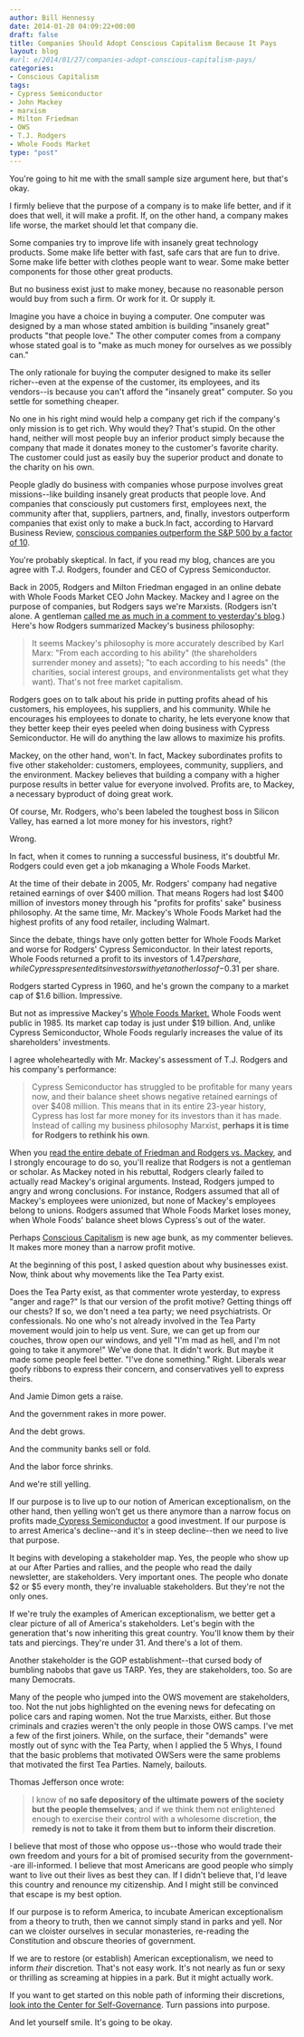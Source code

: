 ```yaml
---
author: Bill Hennessy
date: 2014-01-28 04:09:22+00:00
draft: false
title: Companies Should Adopt Conscious Capitalism Because It Pays
layout: blog
#url: e/2014/01/27/companies-adopt-conscious-capitalism-pays/
categories:
- Conscious Capitalism
tags:
- Cypress Semiconductor
- John Mackey
- marxism
- Milton Friedman
- OWS
- T.J. Rodgers
- Whole Foods Market
type: "post"
---
```


You're going to hit me with the small sample size argument here, but that's okay.

I firmly believe that the purpose of a company is to make life better, and if it does that well, it will make a profit. If, on the other hand, a company makes life worse, the market should let that company die.

Some companies try to improve life with insanely great technology products. Some make life better with fast, safe cars that are fun to drive. Some make life better with clothes people want to wear. Some make better components for those other great products.

But no business exist just to make money, because no reasonable person would buy from such a firm. Or work for it. Or supply it.

Imagine you have a choice in buying a computer. One computer was designed by a man whose stated ambition is building "insanely great" products "that people love." The other computer comes from a company whose stated goal is to "make as much money for ourselves as we possibly can."

The only rationale for buying the computer designed to make its seller richer--even at the expense of the customer, its employees, and its vendors--is because you can't afford the "insanely great" computer. So you settle for something cheaper.

No one in his right mind would help a company get rich if the company's only mission is to get rich. Why would they? That's stupid. On the other hand, neither will most people buy an inferior product simply because the company that made it donates money to the customer's favorite charity. The customer could just as easily buy the superior product and donate to the charity on his own.

People gladly do business with companies whose purpose involves great missions--like building insanely great products that people love. And companies that consciously put customers first, employees next, the community after that, suppliers, partners, and, finally, investors outperform companies that exist only to make a buck.In fact, according to Harvard Business Review, [conscious companies outperform the S&P 500 by a factor of 10](https://blogs.hbr.org/2013/04/companies-that-practice-conscious-capitalism-perform/).

You're probably skeptical. In fact, if you read my blog, chances are you agree with T.J. Rodgers, founder and CEO of Cypress Semiconductor.

Back in 2005, Rodgers and Milton Friedman engaged in an online debate with Whole Foods Market CEO John Mackey. Mackey and I agree on the purpose of companies, but Rodgers says we're Marxists. (Rodgers isn't alone. A gentleman [called me as much in a comment to yesterday's blog](https://hennessysview.com/2014/01/26/lets-prove-karl-marx-right/#comment-3452).)  Here's how Rodgers summarized Mackey's business philosophy:


> It seems Mackey's philosophy is more accurately described by Karl Marx: "From each according to his ability" (the shareholders surrender money and assets); "to each according to his needs" (the charities, social interest groups, and environmentalists get what they want). That's not free market capitalism.


Rodgers goes on to talk about his pride in putting profits ahead of his customers, his employees, his suppliers, and his community. While he encourages his employees to donate to charity, he lets everyone know that they better keep their eyes peeled when doing business with Cypress Semiconductor. He will do anything the law allows to maximize his profits.

Mackey, on the other hand, won't. In fact, Mackey subordinates profits to five other stakeholder: customers, employees, community, suppliers, and the environment. Mackey believes that building a company with a higher purpose results in better value for everyone involved. Profits are, to Mackey, a necessary byproduct of doing great work.

Of course, Mr. Rodgers, who's been labeled the toughest boss in Silicon Valley, has earned a lot more money for his investors, right?

Wrong.

In fact, when it comes to running a successful business, it's doubtful Mr. Rodgers could even get a job mkanaging a Whole Foods Market.

At the time of their debate in 2005, Mr. Rodgers' company had negative retained earnings of over $400 million. That means Rogers had lost $400 million of investors money through his "profits for profits' sake" business philosophy. At the same time, Mr. Mackey's Whole Foods Market had the highest profits of any food retailer, including Walmart.

Since the debate, things have only gotten better for Whole Foods Market and worse for Rodgers' Cypress Semiconductor. In their latest reports, Whole Foods returned a profit to its investors of $1.47 per share, while Cypress presented its investors with yet another loss of -$0.31 per share.

Rodgers started Cypress in 1960, and he's grown the company to a market cap of $1.6 billion. Impressive.

But not as impressive Mackey's [Whole Foods Market.](https://finance.yahoo.com/q?s=WFM) Whole Foods went public in 1985. Its market cap today is just under $19 billion. And, unlike Cypress Semiconductor, Whole Foods regularly increases the value of its shareholders' investments.

I agree wholeheartedly with Mr. Mackey's assessment of T.J. Rodgers and his company's performance:


> Cypress Semiconductor has struggled to be profitable for many years now, and their balance sheet shows negative retained earnings of over $408 million. This means that in its entire 23-year history, Cypress has lost far more money for its investors than it has made. Instead of calling my business philosophy Marxist, **perhaps it is time for Rodgers to rethink his own**.


When you [read the entire debate of Friedman and Rodgers vs. Mackey,](https://reason.com/archives/2005/10/01/rethinking-the-social-responsi) and I strongly encourage to do so, you'll realize that Rodgers is not a gentleman or scholar. As Mackey noted in his rebuttal, Rodgers clearly failed to actually read Mackey's original arguments. Instead, Rodgers jumped to angry and wrong conclusions. For instance, Rodgers assumed that all of Mackey's employees were unionized, but none of Mackey's employees belong to unions. Rodgers assumed that Whole Foods Market loses money, when Whole Foods' balance sheet blows Cypress's out of the water.

Perhaps [Conscious Capitalism](https://www.consciouscapitalism.org/) is new age bunk, as my commenter believes. It makes more money than a narrow profit motive.

At the beginning of this post, I asked question about why businesses exist. Now, think about why movements like the Tea Party exist.

Does the Tea Party exist, as that commenter wrote yesterday, to express "anger and rage?" Is that our version of the profit motive? Getting things off our chests? If so, we don't need a tea party; we need psychiatrists. Or confessionals. No one who's not already involved in the Tea Party movement would join to help us vent. Sure, we can get up from our couches, throw open our windows, and yell "I'm mad as hell, and I'm not going to take it anymore!" We've done that. It didn't work. But maybe it made some people feel better. "I've done something." Right. Liberals wear goofy ribbons to express their concern, and conservatives yell to express theirs.

And Jamie Dimon gets a raise.

And the government rakes in more power.

And the debt grows.

And the community banks sell or fold.

And the labor force shrinks.

And we're still yelling.

If our purpose is to live up to our notion of American exceptionalism, on the other hand, then yelling won't get us there anymore than a narrow focus on profits made[ Cypress Semiconductor](https://finance.yahoo.com/q?s=CY) a good investment. If our purpose is to arrest America's decline--and it's in steep decline--then we need to live that purpose.

It begins with developing a stakeholder map. Yes, the people who show up at our After Parties and rallies, and the people who read the daily newsletter, are stakeholders. Very important ones. The people who donate $2 or $5 every month, they're invaluable stakeholders. But they're not the only ones.

If we're truly the examples of American exceptionalism, we better get a clear picture of all of America's stakeholders. Let's begin with the generation that's now inheriting this great country. You'll know them by their tats and piercings. They're under 31. And there's a lot of them.

Another stakeholder is the GOP establishment--that cursed body of bumbling nabobs that gave us TARP. Yes, they are stakeholders, too. So are many Democrats.

Many of the people who jumped into the OWS movement are stakeholders, too. Not the nut jobs highlighted on the evening news for defecating on police cars and raping women. Not the true Marxists, either. But those criminals and crazies weren't the only people in those OWS camps. I've met a few of the first joiners. While, on the surface, their "demands" were mostly out of sync with the Tea Party, when I applied the 5 Whys, I found that the basic problems that motivated OWSers were the same problems that motivated the first Tea Parties. Namely, bailouts.

Thomas Jefferson once wrote:


> I know of **no safe depository of the ultimate powers of the society but the people themselves**; and if we think them not enlightened enough to exercise their control with a wholesome discretion, **the remedy is not to take it from them but to inform their discretion**.


I believe that most of those who oppose us--those who would trade their own freedom and yours for a bit of promised security from the government--are ill-informed. I believe that most Americans are good people who simply want to live out their lives as best they can. If I didn't believe that, I'd leave this country and renounce my citizenship. And I might still be convinced that escape is my best option.

If our purpose is to reform America, to incubate American exceptionalism from a theory to truth, then we cannot simply stand in parks and yell. Nor can we cloister ourselves in secular monasteries, re-reading the Constitution and obscure theories of government.

If we are to restore (or establish) American exceptionalism, we need to inform _their_ discretion. That's not easy work. It's not nearly as fun or sexy or thrilling as screaming at hippies in a park. But it might actually work.

If you want to get started on this noble path of informing their discretions,[ look into the Center for Self-Governance](https://www.tncsg.org/). Turn passions into purpose.

And let yourself smile. It's going to be okay.
